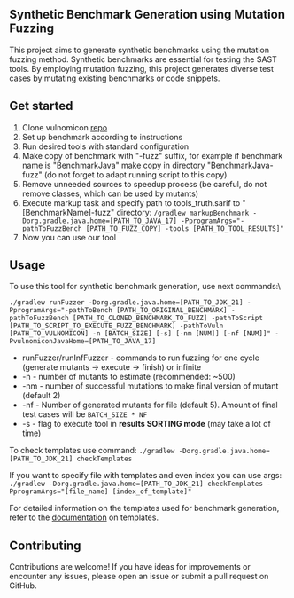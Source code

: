 ## Synthetic Benchmark Generation using Mutation Fuzzing

This project aims to generate synthetic benchmarks using the mutation fuzzing method. 
Synthetic benchmarks are essential for testing the SAST tools. 
By employing mutation fuzzing, this project generates diverse test cases by mutating existing benchmarks or code snippets.

## Get started
1. Clone vulnomicon [repo](https://github.com/flawgarden/vulnomicon)
2. Set up benchmark according to instructions 
3. Run desired tools with standard configuration
4. Make copy of benchmark with "-fuzz" suffix, for example if benchmark name is "BenchmarkJava" make copy in directory "BenchmarkJava-fuzz" (do not forget to adapt running script to this copy)
5. Remove unneeded sources to speedup process (be careful, do not remove classes, which can be used by mutants)
6. Execute markup task and specify path to tools_truth.sarif to "[BenchmarkName]-fuzz" directory: `/gradlew markupBenchmark -Dorg.gradle.java.home=[PATH_TO_JAVA_17] -PprogramArgs="-pathToFuzzBench [PATH_TO_FUZZ_COPY] -tools [PATH_TO_TOOL_RESULTS]"`
7. Now you can use our tool

## Usage

To use this tool for synthetic benchmark generation, use next commands:\

`./gradlew runFuzzer -Dorg.gradle.java.home=[PATH_TO_JDK_21] -PprogramArgs="-pathToBench [PATH_TO_ORIGINAL_BENCHMARK] -pathToFuzzBench [PATH_TO_CLONED_BENCHMARK_TO_FUZZ] -pathToScript [PATH_TO_SCRIPT_TO_EXECUTE_FUZZ_BENCHMARK] -pathToVuln [PATH_TO_VULNOMICON] -n [BATCH_SIZE] [-s] [-nm [NUM]] [-nf [NUM]]" -PvulnomiconJavaHome=[PATH_TO_JAVA_17]`
* runFuzzer/runInfFuzzer - commands to run fuzzing for one cycle (generate mutants -> execute -> finish) or infinite
* -n - number of mutants to estimate (recommended: ~500)
* -nm - number of successful mutations to make final version of mutant (default 2)
* -nf - Number of generated mutants for file (default 5). Amount of final test cases will be `BATCH_SIZE * NF`
* -s - flag to execute tool in **results SORTING mode** (may take a lot of time)

To check templates use command: 
`./gradlew -Dorg.gradle.java.home=[PATH_TO_JDK_21] checkTemplates`

If you want to specify file with templates and even index you can use args:
`./gradlew -Dorg.gradle.java.home=[PATH_TO_JDK_21] checkTemplates -PprogramArgs="[file_name] [index_of_template]"`

For detailed information on the templates used for benchmark generation, refer to the [documentation](docs/templates.md) on templates.

## Contributing

Contributions are welcome! If you have ideas for improvements or encounter any issues, please open an issue or submit a pull request on GitHub.